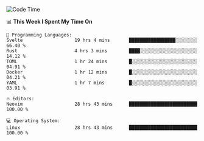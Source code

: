 <!-- [![Top Langs](https://github-readme-stats.vercel.app/api/top-langs/?username=gagahsyuja&theme=dracula&hide_border=true&border_radius=7)](https://github.com/anuraghazra/github-readme-stats) -->

<!--START_SECTION:waka-->
![Code Time](http://img.shields.io/badge/Code%20Time-1%2C056%20hrs%2024%20mins-blue)

📊 **This Week I Spent My Time On** 

```text
💬 Programming Languages: 
Svelte                   19 hrs 4 mins       █████████████████░░░░░░░░   66.40 % 
Rust                     4 hrs 3 mins        ████░░░░░░░░░░░░░░░░░░░░░   14.12 % 
TOML                     1 hr 24 mins        █░░░░░░░░░░░░░░░░░░░░░░░░   04.91 % 
Docker                   1 hr 12 mins        █░░░░░░░░░░░░░░░░░░░░░░░░   04.21 % 
YAML                     1 hr 7 mins         █░░░░░░░░░░░░░░░░░░░░░░░░   03.91 % 

🔥 Editors: 
Neovim                   28 hrs 43 mins      █████████████████████████   100.00 % 

💻 Operating System: 
Linux                    28 hrs 43 mins      █████████████████████████   100.00 % 
```


<!--END_SECTION:waka-->
